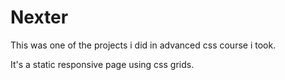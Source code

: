 # Nexter
This was one of the projects i did in advanced css course i took.

It's a static responsive page using css grids.
